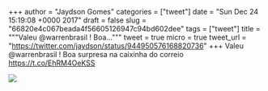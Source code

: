 
+++
author = "Jaydson Gomes"
categories = ["tweet"]
date = "Sun Dec 24 15:19:08 +0000 2017"
draft = false
slug = "66820e4c067beada4f56605126947c94bd602dee"
tags = ["tweet"]
title = """Valeu @warrenbrasil ! Boa..."""
tweet = true
micro = true
tweet_url = "https://twitter.com/jaydson/status/944950576168820736"
+++
Valeu @warrenbrasil ! Boa surpresa na caixinha do correio https://t.co/EhRM4OeKSS

![](/images/tweet-media/944950576168820736-DR0jeDHXUAA_DEI.jpg)